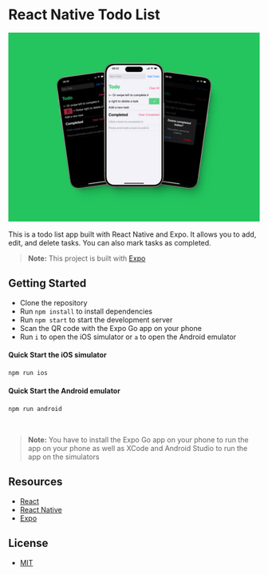 # React Native Todo List

![mockup](./mockup.jpeg 'mockup')

This is a todo list app built with React Native and Expo. It allows you to add, edit, and delete tasks. You can also mark tasks as completed.

> **Note:** This project is built with [Expo](https://docs.expo.dev/get-started/introduction/)

## Getting Started

- Clone the repository
- Run `npm install` to install dependencies
- Run `npm start` to start the development server
- Scan the QR code with the Expo Go app on your phone
- Run `i` to open the iOS simulator or `a` to open the Android emulator

#### Quick Start the iOS simulator

```bash
npm run ios
```

#### Quick Start the Android emulator

```bash
npm run android
```

&nbsp;

> **Note:** You have to install the Expo Go app on your phone to run the app on your phone as well as XCode and Android Studio to run the app on the simulators

## Resources

- [React](https://reactjs.org/)
- [React Native](https://reactnative.dev/)
- [Expo](https://docs.expo.dev/get-started/introduction/)

## License

- [MIT](LICENSE.md)
